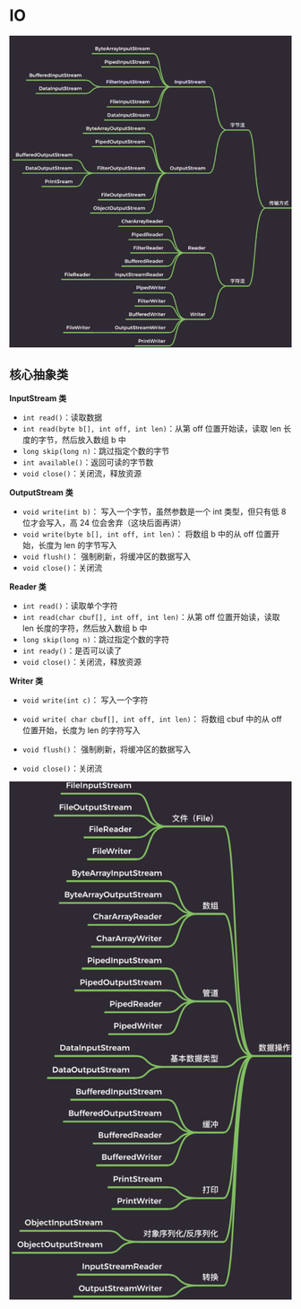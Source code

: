 # IO

![1761782305814](image/IO/1761782305814.png)

## 核心抽象类

**InputStream 类**

* `int read()`：读取数据
* `int read(byte b[], int off, int len)`：从第 off 位置开始读，读取 len 长度的字节，然后放入数组 b 中
* `long skip(long n)`：跳过指定个数的字节
* `int available()`：返回可读的字节数
* `void close()`：关闭流，释放资源

**OutputStream 类**

* `void write(int b)`： 写入一个字节，虽然参数是一个 int 类型，但只有低 8 位才会写入，高 24 位会舍弃（这块后面再讲）
* `void write(byte b[], int off, int len)`： 将数组 b 中的从 off 位置开始，长度为 len 的字节写入
* `void flush()`： 强制刷新，将缓冲区的数据写入
* `void close()`：关闭流

**Reader 类**

* `int read()`：读取单个字符
* `int read(char cbuf[], int off, int len)`：从第 off 位置开始读，读取 len 长度的字符，然后放入数组 b 中
* `long skip(long n)`：跳过指定个数的字符
* `int ready()`：是否可以读了
* `void close()`：关闭流，释放资源

**Writer 类**

* `void write(int c)`： 写入一个字符

* `void write( char cbuf[], int off, int len)`： 将数组 cbuf 中的从 off 位置开始，长度为 len 的字符写入
* `void flush()`： 强制刷新，将缓冲区的数据写入
* `void close()`：关闭流

![1761782263886](image/IO/1761782263886.png)
